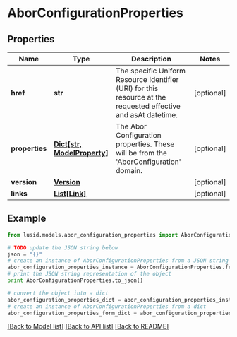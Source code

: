 # AborConfigurationProperties


## Properties
Name | Type | Description | Notes
------------ | ------------- | ------------- | -------------
**href** | **str** | The specific Uniform Resource Identifier (URI) for this resource at the requested effective and asAt datetime. | [optional] 
**properties** | [**Dict[str, ModelProperty]**](ModelProperty.md) | The Abor Configuration properties. These will be from the &#39;AborConfiguration&#39; domain. | [optional] 
**version** | [**Version**](Version.md) |  | [optional] 
**links** | [**List[Link]**](Link.md) |  | [optional] 

## Example

```python
from lusid.models.abor_configuration_properties import AborConfigurationProperties

# TODO update the JSON string below
json = "{}"
# create an instance of AborConfigurationProperties from a JSON string
abor_configuration_properties_instance = AborConfigurationProperties.from_json(json)
# print the JSON string representation of the object
print AborConfigurationProperties.to_json()

# convert the object into a dict
abor_configuration_properties_dict = abor_configuration_properties_instance.to_dict()
# create an instance of AborConfigurationProperties from a dict
abor_configuration_properties_form_dict = abor_configuration_properties.from_dict(abor_configuration_properties_dict)
```
[[Back to Model list]](../README.md#documentation-for-models) [[Back to API list]](../README.md#documentation-for-api-endpoints) [[Back to README]](../README.md)


